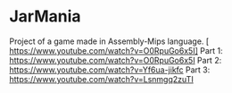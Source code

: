 # JarMania
Project of a game made in Assembly-Mips language. [ https://www.youtube.com/watch?v=O0RpuGo6x5I]
Part 1: https://www.youtube.com/watch?v=O0RpuGo6x5I
Part 2: https://www.youtube.com/watch?v=Yf6ua-jikfc
Part 3: https://www.youtube.com/watch?v=Lsnmgq2zuTI
